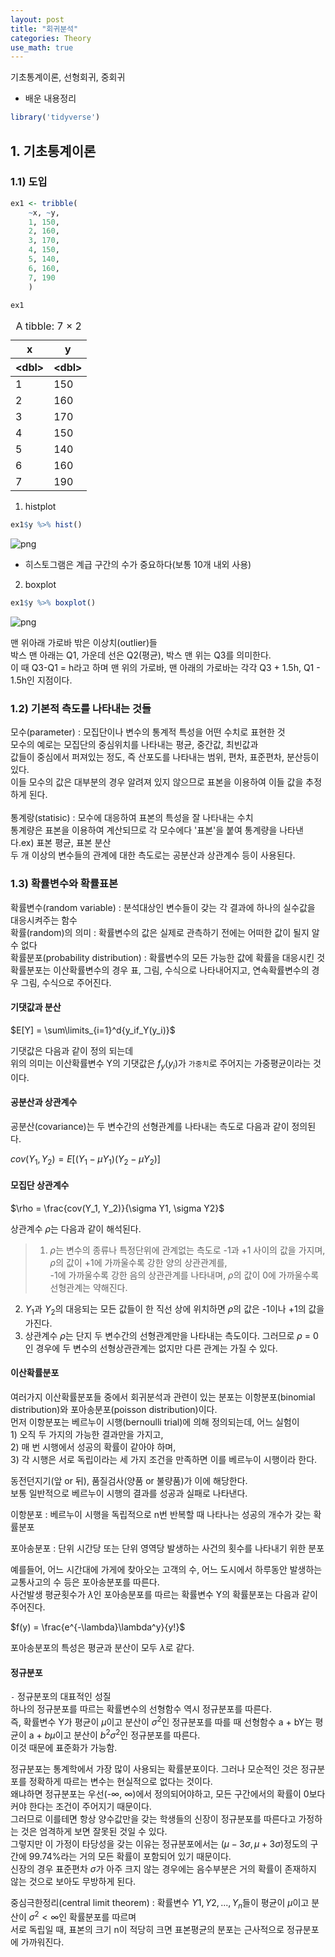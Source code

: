 ```yaml
---
layout: post
title: "회귀분석"
categories: Theory
use_math: true
---
```

기초통계이론, 선형회귀, 중회귀

- 배운 내용정리


```R
library('tidyverse')
```

## 1. 기초통계이론

### 1.1) 도입


```R
ex1 <- tribble(
    ~x, ~y,
    1, 150,
    2, 160,
    3, 170,
    4, 150,
    5, 140,
    6, 160,
    7, 190
    )
```


```R
ex1
```


<table class="dataframe">
<caption>A tibble: 7 × 2</caption>
<thead>
	<tr><th scope=col>x</th><th scope=col>y</th></tr>
	<tr><th scope=col>&lt;dbl&gt;</th><th scope=col>&lt;dbl&gt;</th></tr>
</thead>
<tbody>
	<tr><td>1</td><td>150</td></tr>
	<tr><td>2</td><td>160</td></tr>
	<tr><td>3</td><td>170</td></tr>
	<tr><td>4</td><td>150</td></tr>
	<tr><td>5</td><td>140</td></tr>
	<tr><td>6</td><td>160</td></tr>
	<tr><td>7</td><td>190</td></tr>
</tbody>
</table>



1) histplot


```R
ex1$y %>% hist()
```


    
![png](2022-08-10_%E1%84%92%E1%85%AC%E1%84%80%E1%85%B1%E1%84%87%E1%85%AE%E1%86%AB%E1%84%89%E1%85%A5%E1%86%A8_files/2022-08-10_%E1%84%92%E1%85%AC%E1%84%80%E1%85%B1%E1%84%87%E1%85%AE%E1%86%AB%E1%84%89%E1%85%A5%E1%86%A8_9_0.png)
    


- 히스토그램은 계급 구간의 수가 중요하다(보통 10개 내외 사용)

2) boxplot


```R
ex1$y %>% boxplot()
```


    
![png](2022-08-10_%E1%84%92%E1%85%AC%E1%84%80%E1%85%B1%E1%84%87%E1%85%AE%E1%86%AB%E1%84%89%E1%85%A5%E1%86%A8_files/2022-08-10_%E1%84%92%E1%85%AC%E1%84%80%E1%85%B1%E1%84%87%E1%85%AE%E1%86%AB%E1%84%89%E1%85%A5%E1%86%A8_12_0.png)
    


맨 위아래 가로바 밖은 이상치(outlier)들<br>
박스 맨 아래는 Q1, 가운데 선은 Q2(평균), 박스 맨 위는 Q3를 의미한다.<br>
이 때 Q3-Q1 = h라고 하며 맨 위의 가로바, 맨 아래의 가로바는 각각 Q3 + 1.5h, Q1 - 1.5h인 지점이다.

### 1.2) 기본적 측도를 나타내는 것들

모수(parameter) : 모집단이나 변수의 통계적 특성을 어떤 수치로 표현한 것<br>
모수의 예로는 모집단의 중심위치를 나타내는 평균, 중간값, 최빈값과<br>
값들이 중심에서 퍼져있는 정도, 즉 산포도를 나타내는 범위, 편차, 표준편차, 분산등이 있다.<br>
이들 모수의 값은 대부분의 경우 알려져 있지 않으므로 표본을 이용하여 이들 값을 추정하게 된다.<br>
<br>
통계랑(statisic) : 모수에 대응하여 표본의 특성을 잘 나타내는 수치<br>
통계량은 표본을 이용하여 계산되므로 각 모수에다 '표본'을 붙여 통계량을 나타낸다.ex) 표본 평균, 표본 분산<br>
두 개 이상의 변수들의 관계에 대한 측도로는 공분산과 상관계수 등이 사용된다.

### 1.3) 확률변수와 확률표본

확률변수(random variable) : 분석대상인 변수들이 갖는 각 결과에 하나의 실수값을 대응시켜주는 함수<br>
확률(random)의 의미 : 확률변수의 값은 실제로 관측하기 전에는 어떠한 값이 될지 알 수 없다<br>
확률분포(probability distribution) : 확률변수의 모든 가능한 값에 확률을 대응시킨 것<br>
확률분포는 이산확률변수의 경우 표, 그림, 수식으로 나타내어지고, 연속확률변수의 경우 그림, 수식으로 주어진다.

#### 기댓값과 분산

$E[Y] = \sum\limits_{i=1}^d{y_if_Y(y_i)}$

기댓값은 다음과 같이 정의 되는데<br>
위의 의미는 이산확률변수 Y의 기댓값은 $f_y(y_i)$가 `가중치`로 주어지는 가중평균이라는 것이다.

#### 공분산과 상관계수

공분산(covariance)는 두 변수간의 선형관계를 나타내는 측도로 다음과 같이 정의된다.

$cov(Y_1, Y_2) = E[(Y_1 - \mu Y_1)(Y_2 - \mu Y_2)]$

#### 모집단 상관계수

$\rho = \frac{cov(Y_1, Y_2)}{\sigma Y1, \sigma Y2}$

상관계수 $\rho$는 다음과 같이 해석된다.<br>
> 1) $\rho$는 변수의 종류나 특정단위에 관계없는 측도로 -1과 +1 사이의 값을 가지며, $\rho$의 값이 +1에 가까울수록 강한 양의 상관관계를,<br>-1에 가까울수록 강한 음의 상관관계를 나타내며, $\rho$의 값이 0에 가까울수록 선형관계는 약해진다.<br>
 2) $Y_1$과 $Y_2$의 대응되는 모든 값들이 한 직선 상에 위치하면 $\rho$의 값은 -1이나 +1의 값을 가진다.<br>
 3) 상관계수 $\rho$는 단지 두 변수간의 선형관계만을 나타내는 측도이다. 그러므로 $\rho$ = 0인 경우에 두 변수의 선형상관관계는 없지만 다른 관계는 가질 수 있다.

#### 이산확률분포

여러가지 이산확률분포들 중에서 회귀분석과 관련이 있는 분포는 이항분포(binomial distribution)와 포아송분포(poisson distribution)이다.<br>
먼저 이항분포는 베르누이 시행(bernoulli trial)에 의해 정의되는데, 어느 실험이<br> 1) 오직 두 가지의 가능한 결과만을 가지고,<br> 2) 매 번 시행에서 성공의 확률이 같아야 하며,<br>
3) 각 시행은 서로 독립이라는 세 가지 조건을 만족하면 이를 베르누이 시행이라 한다.

동전던지기(앞 or 뒤), 품질검사(양품 or 불량품)가 이에 해당한다.<br>
보통 일반적으로 베르누이 시행의 결과를 성공과 실패로 나타낸다.

이항분포 : 베르누이 시행을 독립적으로 n번 반복할 때 나타나는 성공의 개수가 갖는 확률분포

포아송분포 : 단위 시간당 또는 단위 영역당 발생하는 사건의 횟수를 나타내기 위한 분포

예를들어, 어느 시간대에 가게에 찾아오는 고객의 수, 어느 도시에서 하루동안 발생하는 교통사고의 수 등은 포아송분포를 따른다.<br>
사건발생 평균횟수가 $\lambda$인 포아송분포를 따르는 확률변수 Y의 확률분포는 다음과 같이 주어진다.

$f(y) = \frac{e^{-\lambda}\lambda^y}{y!}$ 

포아송분포의 특성은 평균과 분산이 모두 $\lambda$로 같다.

#### 정규분포

`-` 정규분포의 대표적인 성질<br>
하나의 정규분포를 따르는 확률변수의 선형함수 역시 정규분포를 따른다.<br>
즉, 확률변수 Y가 평균이 $\mu$이고 분산이 $\sigma^2$인 정규분포를 따를 때 선형함수 a + bY는 평균이 a + $b\mu$이고 분산이 $b^2\sigma^2$인 정규분포를 따른다.<br>
이것 때문에 표준화가 가능함.

정규분포는 통계학에서 가장 많이 사용되는 확률분포이다. 그러나 모순적인 것은 정규분포를 정확하게 따르는 변수는 현실적으로 없다는 것이다.<br>
왜냐하면 정규분포는 우선(-$\infty$, $\infty$)에서 정의되어야하고, 모든 구간에서의 확률이 0보다 커야 한다는 조건이 주어지기 때문이다.<br>
그러므로 이를테면 항상 양수값만을 갖는 학생들의 신장이 정규분포를 따른다고 가정하는 것은 엄격하게 보면 잘못된 것일 수 있다.<br>
그렇지만 이 가정이 타당성을 갖는 이유는 정규분포에서는 ($\mu -3\sigma, \mu +3\sigma$)정도의 구간에 99.74%라는 거의 모든 확률이 포함되어 있기 때문이다.<br>
신장의 경우 표준편차 $\sigma$가 아주 크지 않는 경우에는 음수부분은 거의 확률이 존재하지 않는 것으로 보아도 무방하게 된다.

중심극한정리(central limit theorem) : 확률변수 $Y1, Y2, ..., Y_n$들이 평균이 $\mu$이고 분산이 $\sigma^2 < \infty$인 확률분포를 따르며 <br>
서로 독립일 때, 표본의 크기 n이 적당히 크면 표본평균의 분포는 근사적으로 정규분포에 가까워진다. 


```R

```
